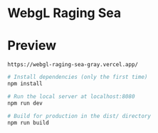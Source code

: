 # WebgL Raging Sea
# Preview
```
https://webgl-raging-sea-gray.vercel.app/

```
``` bash
# Install dependencies (only the first time)
npm install

# Run the local server at localhost:8080
npm run dev

# Build for production in the dist/ directory
npm run build
```
